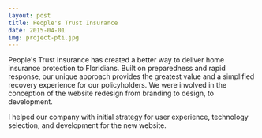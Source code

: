 ```yaml
---
layout: post
title: People's Trust Insurance
date: 2015-04-01
img: project-pti.jpg
---
```


People's Trust Insurance has created a better way to deliver home insurance protection to Floridians. Built on preparedness and rapid response, our unique approach provides the greatest value and a simplified recovery experience for our policyholders. We were involved in the conception of the website redesign from branding to design, to development.

I helped our company with initial strategy for user experience, technology selection, and development for the new website.
